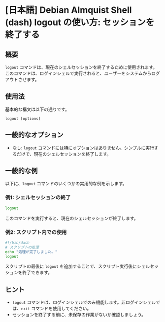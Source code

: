 # [日本語] Debian Almquist Shell (dash) logout の使い方: セッションを終了する

## 概要
`logout` コマンドは、現在のシェルセッションを終了するために使用されます。このコマンドは、ログインシェルで実行されると、ユーザーをシステムからログアウトさせます。

## 使用法
基本的な構文は以下の通りです。

```
logout [options]
```

## 一般的なオプション
- なし: `logout` コマンドには特にオプションはありません。シンプルに実行するだけで、現在のシェルセッションを終了します。

## 一般的な例
以下に、`logout` コマンドのいくつかの実用的な例を示します。

### 例1: シェルセッションの終了
```sh
logout
```
このコマンドを実行すると、現在のシェルセッションが終了します。

### 例2: スクリプト内での使用
```sh
#!/bin/dash
# スクリプトの処理
echo "処理が完了しました。"
logout
```
スクリプトの最後に `logout` を追加することで、スクリプト実行後にシェルセッションを終了できます。

## ヒント
- `logout` コマンドは、ログインシェルでのみ機能します。非ログインシェルでは、`exit` コマンドを使用してください。
- セッションを終了する前に、未保存の作業がないか確認しましょう。
